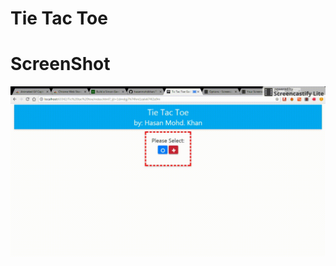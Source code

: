 # Tie Tac Toe

# ScreenShot
![alt text](https://github.com/hasanmohdkhan/Tic-Tac-Toe-Game/blob/master/6768141b-8f98-4c9f-y60c-eed5a48c48f0.gif "Logo Title Text 1")